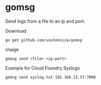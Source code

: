 # gomsg
Send logs from a file to an ip and port.

Download
```
go get github.com/soutenniza/gomsg
```

Usage
```
gomsg send <file> <ip:port>
```

Example for Cloud Foundry Syslogs
```
gomsg send syslog.txt 192.168.13.37:7000
```
